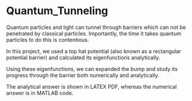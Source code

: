 # Quantum_Tunneling

Quantum particles and light can tunnel through barriers which can not be penetrated by classical particles. 
Importantly, the time it takes quantum particles to do this is contentious.

In this project, we used a top hat potential (also known as a rectangular potential barrier) and calculated its eigenfunctions analytically.

Using these eigenfunctions, we can expanded the bump and study its progress through the barrier both numerically and analytically. 

The analytical answer is shown in LATEX PDF, whereas the numerical answer is in MATLAB code.
